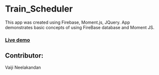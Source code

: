 # Train_Scheduler

This app was created using Firebase, Moment.js, JQuery. App demonstrates basic concepts of using FireBase database and Moment JS.

### [Live demo]()

## Contributor:
Vaiji Neelakandan